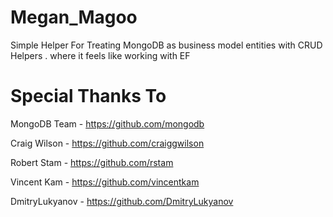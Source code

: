 # Megan_Magoo

Simple Helper For Treating MongoDB as business model entities with CRUD Helpers . where it feels like working with EF


# Special Thanks To 

MongoDB Team - https://github.com/mongodb

Craig Wilson - https://github.com/craiggwilson

Robert Stam - https://github.com/rstam

Vincent Kam - https://github.com/vincentkam

DmitryLukyanov - https://github.com/DmitryLukyanov
